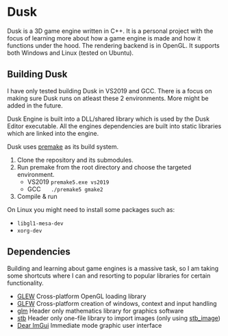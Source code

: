 # Dusk

Dusk is a 3D game engine written in C++. It is a personal project with the focus of learning more about how a game engine is made and how it functions under the hood.
The rendering backend is in OpenGL. It supports both Windows and Linux (tested on Ubuntu).

## Building Dusk

I have only tested building Dusk in VS2019 and GCC. There is a focus on making sure Dusk runs on atleast these 2 environments. More might be added in the future.

Dusk Engine is built into a DLL/shared library which is used by the Dusk Editor executable.
All the engines dependencies are built into static libraries which are linked into the engine.

Dusk uses [premake](https://premake.github.io/) as its build system.

1. Clone the repository and its submodules.
2. Run premake from the root directory and choose the targeted environment.
    - VS2019 `premake5.exe vs2019`   
    - GCC &nbsp;&nbsp;&nbsp;&nbsp; `./premake5 gmake2`
3. Compile & run

On Linux you might need to install some packages such as:
  - `libgl1-mesa-dev`
  - `xorg-dev`

## Dependencies

Building and learning about game engines is a massive task, so I am taking some shortcuts where I can and resorting to popular libraries for certain functionality.

  - [GLEW](http://glew.sourceforge.net/) Cross-platform OpenGL loading library
  - [GLFW](https://www.glfw.org/) Cross-platform creation of windows, context and input handling
  - [glm](https://github.com/g-truc/glm) Header only mathematics library for graphics software
  - [stb](https://github.com/nothings/stb) Header only one-file library to import images (only using [stb_image](https://github.com/nothings/stb/blob/master/stb_image.h))
  - [Dear ImGui](https://github.com/ocornut/imgui) Immediate mode graphic user interface
